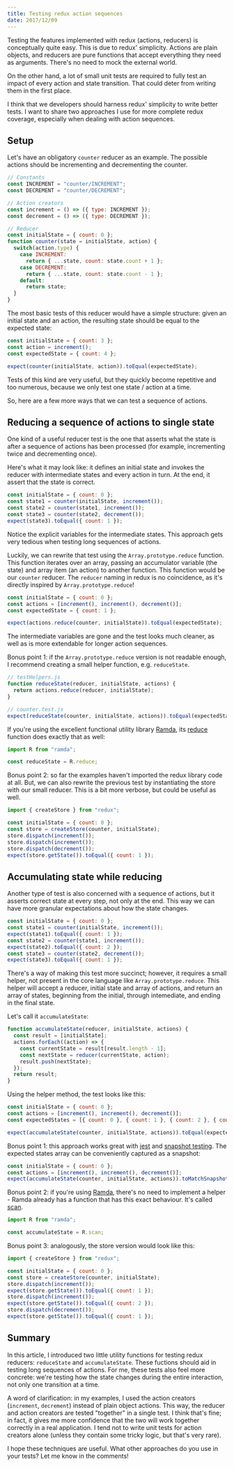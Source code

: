 ```yaml
---
title: Testing redux action sequences
date: 2017/12/09
---
```


Testing the features implemented with redux (actions, reducers) is conceptually quite easy. This is due to redux' simplicity. Actions are plain objects, and reducers are pure functions that accept everything they need as arguments. There's no need to mock the external world.

On the other hand, a lot of small unit tests are required to fully test an impact of every action and state transition. That could deter from writing them in the first place.

I think that we developers should harness redux' simplicity to write better tests. I want to share two approaches I use for more complete redux coverage, especially when dealing with action sequences.

## Setup

Let's have an obligatory `counter` reducer as an example.
The possible actions should be incrementing and decrementing the counter.

```js
// Constants
const INCREMENT = "counter/INCREMENT";
const DECREMENT = "counter/DECREMENT";

// Action creators
const increment = () => ({ type: INCREMENT });
const decrement = () => ({ type: DECREMENT });

// Reducer
const initialState = { count: 0 };
function counter(state = initialState, action) {
  switch(action.type) {
    case INCREMENT:
      return { ...state, count: state.count + 1 };
    case DECREMENT:
      return { ...state, count: state.count - 1 };
    default:
      return state;
  }
}
```

The most basic tests of this reducer would have a simple structure: given an initial state and an action, the resulting state should be equal to the expected state:

```js
const initialState = { count: 3 };
const action = increment();
const expectedState = { count: 4 };

expect(counter(initialState, action)).toEqual(expectedState);
```

Tests of this kind are very useful, but they quickly become repetitive and too numerous, because we only test one state / action at a time.

So, here are a few more ways that we can test a sequence of actions.

## Reducing a sequence of actions to single state

One kind of a useful reducer test is the one that asserts what the state is after a sequence of actions has been processed (for example, incrementing twice and decrementing once).

Here's what it may look like: it defines an initial state and invokes the reducer with intermediate states and every action in turn.
At the end, it assert that the state is correct.

```js
const initialState = { count: 0 };
const state1 = counter(initialState, increment());
const state2 = counter(state1, increment());
const state3 = counter(state2, decrement());
expect(state3).toEqual({ count: 1 });
```

Notice the explicit variables for the intermediate states. This approach gets very tedious when testing long sequences of actions.

Luckily, we can rewrite that test using the `Array.prototype.reduce` function. This function iterates over an array, passing an accumulator variable (the state) and array item (an action) to another function.
This function would be our `counter` reducer. The `reducer` naming in redux is no coincidence, as it's directly inspired by `Array.prototype.reduce`!

```js
const initialState = { count: 0 };
const actions = [increment(), increment(), decrement()];
const expectedState = { count: 1 };

expect(actions.reduce(counter, initialState)).toEqual(expectedState);
```

The intermediate variables are gone and the test looks much cleaner, as well as is more extendable for longer action sequences.

Bonus point 1: if the `Array.prototype.reduce` version is not readable enough, I recommend creating a small helper function, e.g. `reduceState`.

```js
// testHelpers.js
function reduceState(reducer, initialState, actions) {
  return actions.reduce(reducer, initialState);
}

// counter.test.js
expect(reduceState(counter, initialState, actions)).toEqual(expectedState);
```

If you're using the excellent functional utility library [Ramda][Ramda], its [reduce][RamdaReduce] function does exactly that as well:

```js
import R from "ramda";

const reduceState = R.reduce;
```

Bonus point 2: so far the examples haven't imported the redux library code at all. But, we can also rewrite the previous test by instantiating the store with our small reducer. This is a bit more verbose, but could be useful as well.

```js
import { createStore } from "redux";

const initialState = { count: 0 };
const store = createStore(counter, initialState);
store.dispatch(increment());
store.dispatch(increment());
store.dispatch(decrement());
expect(store.getState()).toEqual({ count: 1 });
```

## Accumulating state while reducing

Another type of test is also concerned with a sequence of actions, but it asserts correct state at every step, not only at the end.
This way we can have more granular expectations about how the state changes.

```js
const initialState = { count: 0 };
const state1 = counter(initialState, increment());
expect(state1).toEqual({ count: 1 });
const state2 = counter(state1, increment());
expect(state2).toEqual({ count: 2 });
const state3 = counter(state2, decrement());
expect(state3).toEqual({ count: 1 });
```

There's a way of making this test more succinct; however, it requires a small helper, not present in the core language like `Array.prototype.reduce`.
This helper will accept a reducer, initial state and array of actions, and return an array of states, beginning from the initial, through intemediate, and ending in the final state.

Let's call it `accumulateState`:

```js
function accumulateState(reducer, initialState, actions) {
  const result = [initialState];
  actions.forEach((action) => {
    const currentState = result[result.length - 1];
    const nextState = reducer(currentState, action);
    result.push(nextState);
  });
  return result;
}
```

Using the helper method, the test looks like this:

```js
const initialState = { count: 0 };
const actions = [increment(), increment(), decrement()];
const expectedStates = [{ count: 0 }, { count: 1 }, { count: 2 }, { count: 1 }];

expect(accumulateState(counter, initialState, actions)).toEqual(expectedStates);
```

Bonus point 1: this approach works great with [jest][Jest] and [snapshot testing][SnapshotTesting]. The expected states array can be conveniently captured as a snapshot:

```js
const initialState = { count: 0 };
const actions = [increment(), increment(), decrement()];
expect(accumulateState(counter, initialState, actions)).toMatchSnapshot();
```

Bonus point 2: if you're using [Ramda][Ramda], there's no need to implement a helper - Ramda already has a function that has this exact behaviour.
It's called [scan][RamdaScan].

```js
import R from "ramda";

const accumulateState = R.scan;
```

Bonus point 3: analogously, the store version would look like this:

```js
import { createStore } from "redux";

const initialState = { count: 0 };
const store = createStore(counter, initialState);
store.dispatch(increment());
expect(store.getState()).toEqual({ count: 1 });
store.dispatch(increment());
expect(store.getState()).toEqual({ count: 2 });
store.dispatch(decrement());
expect(store.getState()).toEqual({ count: 1 });
```

## Summary

In this article, I introduced two little utility functions for testing redux reducers: `reduceState` and `accumulateState`. These fuctions should aid in testing long sequences of actions. For me, these tests also feel more concrete: we're testing how the state changes during the entire interaction, not only one transition at a time.

A word of clarification: in my examples, I used the action creators (`increment`, `decrement`) instead of plain object actions. This way, the reducer and action creators are tested "together" in a single test. I think that's fine; in fact, it gives me more confidence that the two will work together correctly in a real application. I tend not to write unit tests for action creators alone (unless they contain some tricky logic, but that's very rare).

I hope these techniques are useful. What other approaches do you use in your tests? Let me know in the comments!

[Jest]: https://facebook.github.io/jest
[SnapshotTesting]: https://facebook.github.io/jest/docs/en/snapshot-testing.html
[Ramda]: http://ramdajs.com
[RamdaReduce]: http://ramdajs.com/docs/#reduce
[RamdaScan]: http://ramdajs.com/docs/#scan
